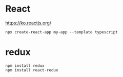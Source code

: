 React
===
https://ko.reactjs.org/

```shell
npx create-react-app my-app --template typescript
```


# redux
```shell
npm install redux 
npm install react-redux
```